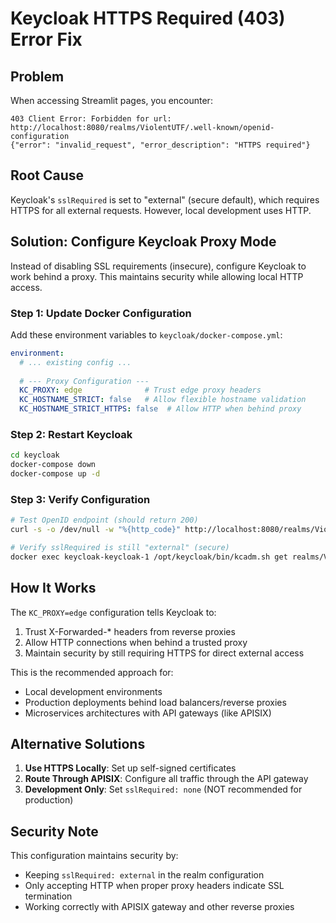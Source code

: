 # Keycloak HTTPS Required (403) Error Fix

## Problem
When accessing Streamlit pages, you encounter:
```
403 Client Error: Forbidden for url: http://localhost:8080/realms/ViolentUTF/.well-known/openid-configuration
{"error": "invalid_request", "error_description": "HTTPS required"}
```

## Root Cause
Keycloak's `sslRequired` is set to "external" (secure default), which requires HTTPS for all external requests. However, local development uses HTTP.

## Solution: Configure Keycloak Proxy Mode

Instead of disabling SSL requirements (insecure), configure Keycloak to work behind a proxy. This maintains security while allowing local HTTP access.

### Step 1: Update Docker Configuration

Add these environment variables to `keycloak/docker-compose.yml`:

```yaml
environment:
  # ... existing config ...
  
  # --- Proxy Configuration ---
  KC_PROXY: edge              # Trust edge proxy headers
  KC_HOSTNAME_STRICT: false   # Allow flexible hostname validation
  KC_HOSTNAME_STRICT_HTTPS: false  # Allow HTTP when behind proxy
```

### Step 2: Restart Keycloak

```bash
cd keycloak
docker-compose down
docker-compose up -d
```

### Step 3: Verify Configuration

```bash
# Test OpenID endpoint (should return 200)
curl -s -o /dev/null -w "%{http_code}" http://localhost:8080/realms/ViolentUTF/.well-known/openid-configuration

# Verify sslRequired is still "external" (secure)
docker exec keycloak-keycloak-1 /opt/keycloak/bin/kcadm.sh get realms/ViolentUTF -F sslRequired
```

## How It Works

The `KC_PROXY=edge` configuration tells Keycloak to:
1. Trust X-Forwarded-* headers from reverse proxies
2. Allow HTTP connections when behind a trusted proxy
3. Maintain security by still requiring HTTPS for direct external access

This is the recommended approach for:
- Local development environments
- Production deployments behind load balancers/reverse proxies
- Microservices architectures with API gateways (like APISIX)

## Alternative Solutions

1. **Use HTTPS Locally**: Set up self-signed certificates
2. **Route Through APISIX**: Configure all traffic through the API gateway
3. **Development Only**: Set `sslRequired: none` (NOT recommended for production)

## Security Note

This configuration maintains security by:
- Keeping `sslRequired: external` in the realm configuration
- Only accepting HTTP when proper proxy headers indicate SSL termination
- Working correctly with APISIX gateway and other reverse proxies